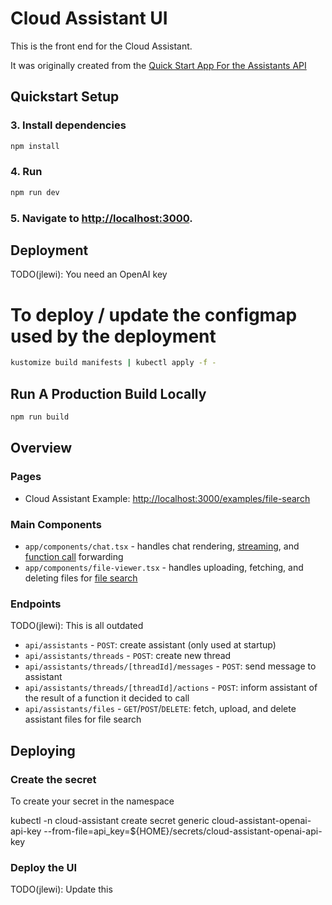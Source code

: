 # Cloud Assistant UI

This is the front end for the Cloud Assistant.

It was originally created from the [Quick Start App For the Assistants API](https://github.com/openai/openai-assistants-quickstart.git)

## Quickstart Setup

### 3. Install dependencies

```sh
npm install
```

### 4. Run

```sh
npm run dev
```

### 5. Navigate to [http://localhost:3000](http://localhost:3000).

## Deployment

TODO(jlewi): You need an OpenAI key

# To deploy / update the configmap used by the deployment

```sh
kustomize build manifests | kubectl apply -f -
```

## Run A Production Build Locally

```bash
npm run build
```

## Overview

### Pages

- Cloud Assistant Example: [http://localhost:3000/examples/file-search](http://localhost:3000/examples/file-search)

### Main Components

- `app/components/chat.tsx` - handles chat rendering, [streaming](https://platform.openai.com/docs/assistants/overview?context=with-streaming), and [function call](https://platform.openai.com/docs/assistants/tools/function-calling/quickstart?context=streaming&lang=node.js) forwarding
- `app/components/file-viewer.tsx` - handles uploading, fetching, and deleting files for [file search](https://platform.openai.com/docs/assistants/tools/file-search)

### Endpoints

TODO(jlewi): This is all outdated

- `api/assistants` - `POST`: create assistant (only used at startup)
- `api/assistants/threads` - `POST`: create new thread
- `api/assistants/threads/[threadId]/messages` - `POST`: send message to assistant
- `api/assistants/threads/[threadId]/actions` - `POST`: inform assistant of the result of a function it decided to call
- `api/assistants/files` - `GET`/`POST`/`DELETE`: fetch, upload, and delete assistant files for file search

## Deploying

### Create the secret

To create your secret in the namespace

kubectl -n cloud-assistant create secret generic cloud-assistant-openai-api-key --from-file=api_key=${HOME}/secrets/cloud-assistant-openai-api-key

### Deploy the UI

TODO(jlewi): Update this
